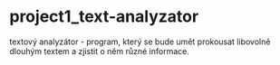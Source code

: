 # project1_text-analyzator
textový analyzátor - program, který se bude umět prokousat libovolně dlouhým textem a zjistit o něm různé informace.
